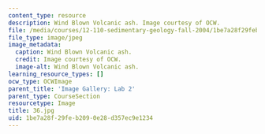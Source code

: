 ```yaml
---
content_type: resource
description: Wind Blown Volcanic ash. Image courtesy of OCW.
file: /media/courses/12-110-sedimentary-geology-fall-2004/1be7a28f29feb2090e28d357ec9e1234_36.jpg
file_type: image/jpeg
image_metadata:
  caption: Wind Blown Volcanic ash.
  credit: Image courtesy of OCW.
  image-alt: Wind Blown Volcanic ash.
learning_resource_types: []
ocw_type: OCWImage
parent_title: 'Image Gallery: Lab 2'
parent_type: CourseSection
resourcetype: Image
title: 36.jpg
uid: 1be7a28f-29fe-b209-0e28-d357ec9e1234
---
```

